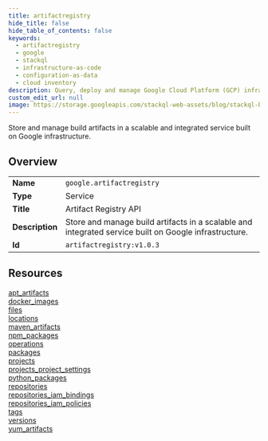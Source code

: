 ```yaml
---
title: artifactregistry
hide_title: false
hide_table_of_contents: false
keywords:
  - artifactregistry
  - google
  - stackql
  - infrastructure-as-code
  - configuration-as-data
  - cloud inventory
description: Query, deploy and manage Google Cloud Platform (GCP) infrastructure and resources using SQL
custom_edit_url: null
image: https://storage.googleapis.com/stackql-web-assets/blog/stackql-blog-post-featured-image.png
---
```

Store and manage build artifacts in a scalable and integrated service built on Google infrastructure.  
    

## Overview
<table><tbody>
<tr><td><b>Name</b></td><td><code>google.artifactregistry</code></td></tr>
<tr><td><b>Type</b></td><td>Service</td></tr>
<tr><td><b>Title</b></td><td>Artifact Registry API</td></tr>
<tr><td><b>Description</b></td><td>Store and manage build artifacts in a scalable and integrated service built on Google infrastructure.</td></tr>
<tr><td><b>Id</b></td><td><code>artifactregistry:v1.0.3</code></td></tr>
</tbody></table>

## Resources
<div class="row">
<div class="providerDocColumn">
<a href="/providers/google/artifactregistry/apt_artifacts/">apt_artifacts</a><br />
<a href="/providers/google/artifactregistry/docker_images/">docker_images</a><br />
<a href="/providers/google/artifactregistry/files/">files</a><br />
<a href="/providers/google/artifactregistry/locations/">locations</a><br />
<a href="/providers/google/artifactregistry/maven_artifacts/">maven_artifacts</a><br />
<a href="/providers/google/artifactregistry/npm_packages/">npm_packages</a><br />
<a href="/providers/google/artifactregistry/operations/">operations</a><br />
<a href="/providers/google/artifactregistry/packages/">packages</a><br />
<a href="/providers/google/artifactregistry/projects/">projects</a><br />
</div>
<div class="providerDocColumn">
<a href="/providers/google/artifactregistry/projects_project_settings/">projects_project_settings</a><br />
<a href="/providers/google/artifactregistry/python_packages/">python_packages</a><br />
<a href="/providers/google/artifactregistry/repositories/">repositories</a><br />
<a href="/providers/google/artifactregistry/repositories_iam_bindings/">repositories_iam_bindings</a><br />
<a href="/providers/google/artifactregistry/repositories_iam_policies/">repositories_iam_policies</a><br />
<a href="/providers/google/artifactregistry/tags/">tags</a><br />
<a href="/providers/google/artifactregistry/versions/">versions</a><br />
<a href="/providers/google/artifactregistry/yum_artifacts/">yum_artifacts</a><br />
</div>
</div>
